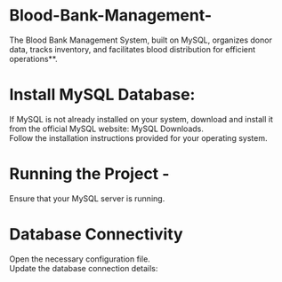 # Blood-Bank-Management-
The Blood Bank Management System, built on MySQL, organizes donor data, tracks inventory, and facilitates blood distribution for efficient operations**.

# Install MySQL Database:

If MySQL is not already installed on your system, download and install it from the official MySQL website: MySQL Downloads. <br>
Follow the installation instructions provided for your operating system.


# Running the Project -
Ensure that your MySQL server is running.

# Database Connectivity
Open the necessary configuration file. <br>
Update the database connection details:
